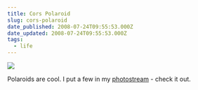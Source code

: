 ```yaml
---
title: Cors Polaroid
slug: cors-polaroid
date_published: 2008-07-24T09:55:53.000Z
date_updated: 2008-07-24T09:55:53.000Z
tags:
  - life
---
```


[![](http://farm4.static.flickr.com/3248/2698157587_71b26b619d_m.jpg)](http://www.flickr.com/photos/asilentthing/2698157587/)

Polaroids are cool. I put a few in my [photostream](http://www.flickr.com/photos/asilentthing/) - check it out.
